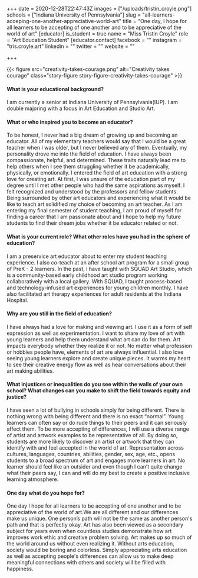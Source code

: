 +++
date = 2020-12-28T22:47:43Z
images = ["/uploads/tristin_croyle.png"]
schools = ["Indiana University of Pennsylvania"]
slug = "all-learners-acceping-one-another-appreciative-world-art"
title = "One day, I hope for all learners to be accepting of one another and to be appreciative of the world of art"
[educator]
is_student = true
name = "Miss Tristin Croyle"
role = "Art Education Student"
[educator.contact]
facebook = ""
instagram = "tris.croyle.art"
linkedin = ""
twitter = ""
website = ""

+++

{{< figure src="creativity-takes-courage.png" alt="Creativity takes courage" class="story-figure story-figure-creativity-takes-courage" >}}

#### What is your educational background?

I am currently a senior at Indiana University of Pennsylvania(IUP). I am double majoring with a focus in Art Education and Studio Art.

#### What or who inspired you to become an educator?

To be honest, I never had a big dream of growing up and becoming an educator. All of my elementary teachers would say that I would be a great teacher when I was older, but I never believed any of them. Eventually, my personality drove me into the field of education. I have always been compassionate, helpful, and determined. These traits naturally lead me to help others when I see them struggling whether it be academically, physically, or emotionally. I entered the field of art education with a strong love for creating art. At first, I was unsure of the education part of my degree until I met other people who had the same aspirations as myself. I felt recognized and understood by the professors and fellow students. Being surrounded by other art educators and experiencing what it would be like to teach art solidified my choice of becoming an art teacher. As I am entering my final semester of student teaching, I am proud of myself for finding a career that I am passionate about and I hope to help my future students to find their dream jobs whether it be educator related or not.

#### What is your current role? What other roles have you had in the sphere of education?

I am a preservice art educator about to enter my student teaching experience. I also co-teach at an after school art program for a small group of PreK - 2 learners. In the past, I have taught with SQUAD Art Studio, which is a community-based early childhood art studio program working collaboratively with a local gallery. With SQUAD, I taught process-based and technology-infused art experiences for young children monthly. I have also facilitated art therapy experiences for adult residents at the Indiana Hospital.

#### Why are you still in the field of education?

I have always had a love for making and viewing art. I use it as a form of self expression as well as experimentation. I want to share my love of art with young learners and help them understand what art can do for them. Art impacts everybody whether they realize it or not. No matter what profession or hobbies people have, elements of art are always influential. I also love seeing young learners explore and create unique pieces. It warms my heart to see their creative energy flow as well as hear conversations about their art making abilities.

#### What injustices or inequalities do you see within the walls of your own school? What changes can you make to shift the field towards equity and justice?

I have seen a lot of bullying in schools simply for being different. There is nothing wrong with being different and there is no exact “normal”. Young learners can often say or do rude things to their peers and it can seriously affect them. To be more accepting of differences, I will use a diverse range of artist and artwork examples to be representative of all. By doing so, students are more likely to discover an artist or artwork that they can identify with and feel accepted in the world of art. Representation across cultures, languages, countries, abilities, gender, sex, age, etc., opens students to a broad spectrum of art and engages more learners in art. No learner should feel like an outsider and even though I can’t quite change what their peers say, I can and will do my best to create a positive inclusive learning atmosphere.

#### One day what do you hope for?

One day I hope for all learners to be accepting of one another and to be appreciative of the world of art.We are all different and our differences make us unique. One person’s path will not be the same as another person's path and that is perfectly okay. Art has also been viewed as a secondary subject for years even when countless studies demonstrate how art improves work ethic and creative problem solving. Art makes up so much of the world around us without even realizing it. Without arts education, society would be boring and colorless. Simply appreciating arts education as well as accepting people's differences can allow us to make deep meaningful connections with others and society will be filled with happiness.
